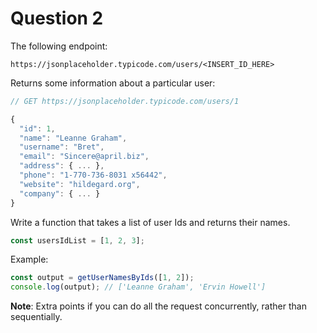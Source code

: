 # Question 2

The following endpoint:
```
https://jsonplaceholder.typicode.com/users/<INSERT_ID_HERE>
```

Returns some information about a particular user:

```javascript
// GET https://jsonplaceholder.typicode.com/users/1

{
  "id": 1,
  "name": "Leanne Graham",
  "username": "Bret",
  "email": "Sincere@april.biz",
  "address": { ... },
  "phone": "1-770-736-8031 x56442",
  "website": "hildegard.org",
  "company": { ... }
}
```

Write a function that takes a list of user Ids and returns their names.

```javascript
const usersIdList = [1, 2, 3];
```

Example:

```javascript
const output = getUserNamesByIds([1, 2]);
console.log(output); // ['Leanne Graham', 'Ervin Howell']
```

**Note**: Extra points if you can do all the request concurrently, rather than sequentially.

